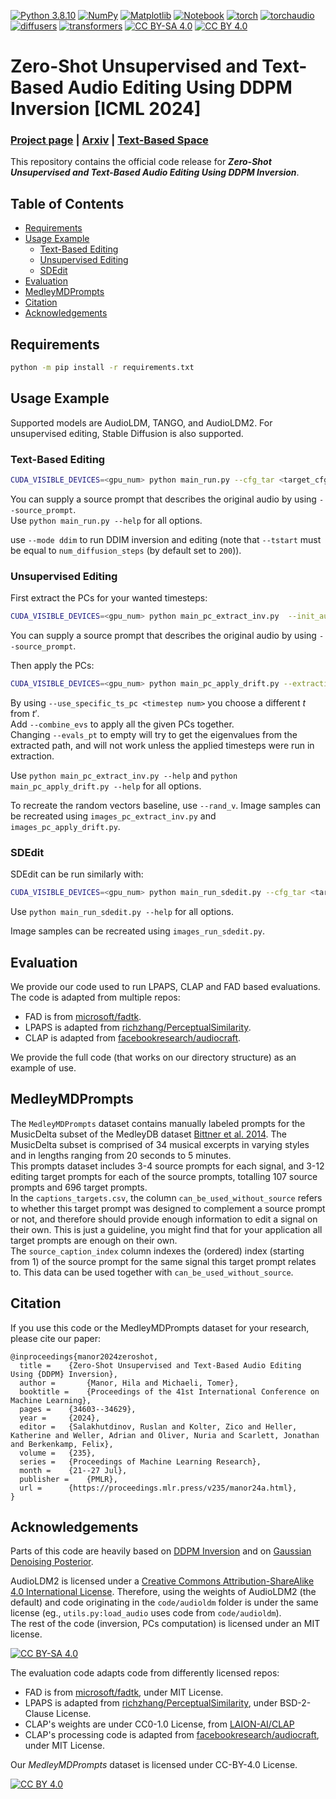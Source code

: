 [![Python 3.8.10](https://img.shields.io/badge/python-3.8.10+-blue?logo=python&logoColor=white)](https://www.python.org/downloads/release/python-3810/)
[![NumPy](https://img.shields.io/badge/numpy-1.23.5-green?logo=numpy&logoColor=white)](https://pypi.org/project/numpy/1.23.5/)
[![Matplotlib](https://img.shields.io/badge/matplotlib-3.7.1+-green?logo=plotly&logoColor=white)](https://pypi.org/project/matplotlib/3.7.1)
[![Notebook](https://img.shields.io/badge/notebook-7.0.6+-green?logo=jupyter&logoColor=white)](https://pypi.org/project/notebook/7.0.6)
[![torch](https://img.shields.io/badge/torch-2.0.0-green?logo=pytorch&logoColor=white)](https://pytorch.org/)
[![torchaudio](https://img.shields.io/badge/torchaudio-2.0.1-green?logo=pytorch&logoColor=white)](https://pytorch.org/)
[![diffusers](https://img.shields.io/badge/diffusers-0.22.0-green)](https://github.com/huggingface/diffusers/)
[![transformers](https://img.shields.io/badge/transformers-1.35.0-green)](https://github.com/huggingface/transformers/)
[![CC BY-SA 4.0][cc-by-sa-shield]][cc-by-sa]
[![CC BY 4.0][cc-by-shield]][cc-by]

<!-- omit in toc -->
# Zero-Shot Unsupervised and Text-Based Audio Editing Using DDPM Inversion [ICML 2024]

### [Project page](https://HilaManor.github.io/AudioEditing) | [Arxiv](https://arxiv.org/abs/2402.10009) | [Text-Based Space](https://huggingface.co/spaces/hilamanor/audioEditing)

This repository contains the official code release for ***Zero-Shot Unsupervised and Text-Based Audio Editing Using DDPM Inversion***.

<!-- omit in toc -->
## Table of Contents

- [Requirements](#requirements)
- [Usage Example](#usage-example)
  - [Text-Based Editing](#text-based-editing)
  - [Unsupervised Editing](#unsupervised-editing)
  - [SDEdit](#sdedit)
- [Evaluation](#evaluation)
- [MedleyMDPrompts](#medleymdprompts)
- [Citation](#citation)
- [Acknowledgements](#acknowledgements)

## Requirements

```bash
python -m pip install -r requirements.txt
```

## Usage Example

Supported models are AudioLDM, TANGO, and AudioLDM2. For unsupervised editing, Stable Diffusion is also supported.

### Text-Based Editing

```bash
CUDA_VISIBLE_DEVICES=<gpu_num> python main_run.py --cfg_tar <target_cfg_strength> --cfg_src <source_cfg_strength> --init_aud <input_audio_path> --target_prompt <description of the wanted edited signal> --tstart <edit from timestep> --model_id <model_name> --results_path <path to dump results>
```

You can supply a source prompt that describes the original audio by using `--source_prompt`.  
Use `python main_run.py --help` for all options.

use `--mode ddim` to run DDIM inversion and editing (note that `--tstart` must be equal to `num_diffusion_steps` (by default set to `200`)).

### Unsupervised Editing

First extract the PCs for your wanted timesteps:

```bash
CUDA_VISIBLE_DEVICES=<gpu_num> python main_pc_extract_inv.py  --init_aud <input_audio_path> --model_id <model_name> --results_path <path to dump results> --drift_start <start extraction timestep> --drift_end  <end extraction timestep> --n_evs <amount of evs to extract>
```

You can supply a source prompt that describes the original audio by using `--source_prompt`.

Then apply the PCs:

```bash
CUDA_VISIBLE_DEVICES=<gpu_num> python main_pc_apply_drift.py --extraction_path <path to extracted .pt file> --drift_start <timestep to start apply> --drift_end <timestep to end apply> --amount <edit strength> --evs <ev nums to apply>

```

By using `--use_specific_ts_pc <timestep num>` you choose a different $t$ from $t'$.  
Add `--combine_evs` to apply all the given PCs together.  
Changing `--evals_pt` to empty will try to get the eigenvalues from the extracted path, and will not work unless the applied timesteps were run in extraction.  

Use `python main_pc_extract_inv.py --help` and `python main_pc_apply_drift.py --help` for all options.

To recreate the random vectors baseline, use `--rand_v`.  Image samples can be recreated using `images_pc_extract_inv.py` and `images_pc_apply_drift.py`.

### SDEdit

SDEdit can be run similarly with:

```bash
CUDA_VISIBLE_DEVICES=<gpu_num> python main_run_sdedit.py --cfg_tar <target_cfg_strength> --init_aud <input_audio_path> --target_prompt <description of the wanted edited signal> --tstart <edit from timestep> --model_id <model_name> --results_path <path to dump results>
```

Use `python main_run_sdedit.py --help` for all options.

Image samples can be recreated using `images_run_sdedit.py`.

## Evaluation

We provide our code used to run LPAPS, CLAP and FAD based evaluations. The code is adapted from multiple repos:

- FAD is from [microsoft/fadtk](https://github.com/microsoft/fadtk).
- LPAPS is adapted from [richzhang/PerceptualSimilarity](https://github.com/richzhang/PerceptualSimilarity).
- CLAP is adapted from [facebookresearch/audiocraft](https://github.com/facebookresearch/audiocraft).

We provide the full code (that works on our directory structure) as an example of use.

## MedleyMDPrompts

The `MedleyMDPrompts` dataset contains manually labeled prompts for the MusicDelta subset of the MedleyDB dataset [Bittner et al. 2014](https://www.researchgate.net/profile/Justin-Salamon/publication/265508421_MedleyDB_A_Multitrack_Dataset_for_Annotation-Intensive_MIR_Research/links/54106cc70cf2f2b29a4109ff/MedleyDB-A-Multitrack-Dataset-for-Annotation-Intensive-MIR-Research.pdf). The MusicDelta subset is comprised of 34 musical excerpts in varying styles and in lengths ranging from 20 seconds to 5 minutes.  
This prompts dataset includes 3-4 source prompts for each signal, and 3-12 editing target prompts for each of the source prompts, totalling 107 source prompts and 696 target prompts.  
In the `captions_targets.csv`, the column `can_be_used_without_source` refers to whether this target prompt was designed to complement a source prompt or not, and therefore should provide enough information to edit a signal on their own. This is just a guideline, you might find that for your application all target prompts are enough on their own.  
The `source_caption_index` column indexes the (ordered) index (starting from 1) of the source prompt for the same signal this target prompt relates to. This data can be used together with `can_be_used_without_source`.

## Citation

If you use this code or the MedleyMDPrompts dataset for your research, please cite our paper:

```
@inproceedings{manor2024zeroshot,
  title = 	 {Zero-Shot Unsupervised and Text-Based Audio Editing Using {DDPM} Inversion},
  author =       {Manor, Hila and Michaeli, Tomer},
  booktitle = 	 {Proceedings of the 41st International Conference on Machine Learning},
  pages = 	 {34603--34629},
  year = 	 {2024},
  editor = 	 {Salakhutdinov, Ruslan and Kolter, Zico and Heller, Katherine and Weller, Adrian and Oliver, Nuria and Scarlett, Jonathan and Berkenkamp, Felix},
  volume = 	 {235},
  series = 	 {Proceedings of Machine Learning Research},
  month = 	 {21--27 Jul},
  publisher =    {PMLR},
  url = 	 {https://proceedings.mlr.press/v235/manor24a.html},
}
```

## Acknowledgements

Parts of this code are heavily based on [DDPM Inversion](https://github.com/inbarhub/DDPM_inversion) and on [Gaussian Denoising Posterior](https://github.com/HilaManor/GaussianDenoisingPosterior).

AudioLDM2 is licensed under a [Creative Commons Attribution-ShareAlike 4.0 International License][cc-by-sa]. Therefore, using the weights of AudioLDM2 (the default) and code originating in the `code/audioldm` folder is under the same license (eg., `utils.py:load_audio` uses code from `code/audioldm`).  
The rest of the code (inversion, PCs computation) is licensed under an MIT license.

[![CC BY-SA 4.0][cc-by-sa-image]][cc-by-sa]

[cc-by-sa]: http://creativecommons.org/licenses/by-sa/4.0/
[cc-by-sa-image]: https://licensebuttons.net/l/by-sa/4.0/88x31.png
[cc-by-sa-shield]: https://img.shields.io/badge/License-CC%20BY--SA%204.0-lightgrey.svg

The evaluation code adapts code from differently licensed repos:

- FAD is from [microsoft/fadtk](https://github.com/microsoft/fadtk), under MIT License.
- LPAPS is adapted from [richzhang/PerceptualSimilarity](https://github.com/richzhang/PerceptualSimilarity), under BSD-2-Clause License.
- CLAP's weights are under CC0-1.0 License, from [LAION-AI/CLAP](https://github.com/LAION-AI/CLAP)
- CLAP's processing code is adapted from [facebookresearch/audiocraft](https://github.com/facebookresearch/audiocraft), under MIT License.

Our *MedleyMDPrompts* dataset is licensed under CC-BY-4.0 License.

[![CC BY 4.0][cc-by-image]][cc-by]

[cc-by]: http://creativecommons.org/licenses/by/4.0/
[cc-by-image]: https://licensebuttons.net/l/by/4.0/88x31.png
[cc-by-shield]: https://img.shields.io/badge/License-CC%20BY%204.0-lightgrey.svg
